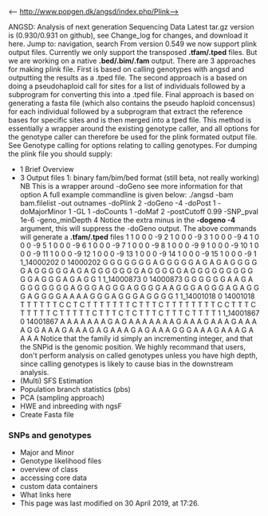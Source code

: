 <-- http://www.popgen.dk/angsd/index.php/Plink-->

ANGSD: Analysis of next generation Sequencing Data
Latest tar.gz version is (0.930/0.931 on github), see Change_log for changes, and download it  here.
Jump to: navigation, search
From version 0.549 we now support plink output files. Currently we only support the transposed **.tfam/.tped** files. But we are working on a native **.bed/.bim/.fam** output.
There are 3 approaches for making plink file. First is based on calling genotypes with angsd and outputting the results as a .tped file. The second approach is a based on doing a pseudohaploid call for sites for a list of individuals followed by a subprogram for converting this into a .tped file. Final approach is based on generating a fasta file (which also contains the pseudo haploid concensus) for each individual followed by a subprogram that extract the reference bases for specific sites and is then merged into a tped file.
This method is essentially a wrapper around the existing genotype caller, and all options for the genotype caller can therefore be used for the plink formated output file.
See Genotype calling for options relating to calling genotypes. For dumping the plink file you should supply:
* 1 Brief Overview
* 3 Output files
1: binary fam/bim/bed format (still beta, not really working)
NB This is a wrapper around -doGeno see more information for that option
A full example commandline is given below:
./angsd -bam bam.filelist -out outnames -doPlink 2 -doGeno -4 -doPost 1 -doMajorMinor 1 -GL 1 -doCounts 1 -doMaf 2 -postCutoff 0.99  -SNP_pval 1e-6 -geno_minDepth 4
Notice the extra minus in the **-dogeno -4** argument, this will suppress the -doGeno output.
The above commands will generate a **.tfam/.tped** files
1 1 0 0 0 -9
2 1 0 0 0 -9
3 1 0 0 0 -9
4 1 0 0 0 -9
5 1 0 0 0 -9
6 1 0 0 0 -9
7 1 0 0 0 -9
8 1 0 0 0 -9
9 1 0 0 0 -9
10 1 0 0 0 -9
11 1 0 0 0 -9
12 1 0 0 0 -9
13 1 0 0 0 -9
14 1 0 0 0 -9
15 1 0 0 0 -9
1 1_14000202 0 14000202 G G     G G     G G     G A     G G     G G     G A     G A     G A     G G     G G     G A     G G     G G     G A     G A     G G     G G     G G     G A     G G     G G     G A     G G     G G     G G     G G     G G     G A     G G     G A     G A     G G
1 1_14000873 0 14000873 G G     G G     G G     A A     G A     G G     G G     G G     G A     G G     G A     G G     G A     G G     G G     A A     G G     G A     G G     G A     G A     G G     G A     G G     G G     A A     A A     G G     G A     G G     G A     G G     G G
1 1_14001018 0 14001018 T T     T T     T T     C C     T C     T T     T T     T T     T C     T T     T C     T T     T T     T T     T T     C C     T T     T C     T T     T T     T C     T T     T T     T C     T T     T C     T C     T T     T C     T T     T C     T T     T T
1 1_14001867 0 14001867 A A     A A     A A     A G     A G     A A     A A     A A     A G     A A     A G     A A     A G     A A     A A     G G     A A     A G     A A     A G     A G     A A     A G     A G     A A     A G     G G     A A     A G     A A     A G     A A     A A
Notice that the family id simply an incrementing integer, and that the SNPid is the genomic position.
We highly recommand that users, don't perform analysis on called genotypes unless you have high depth, since calling genotypes is likely to cause bias in the downstream analysis.
* (Multi) SFS Estimation
* Population branch statistics (pbs)
* PCA (sampling approach)
* HWE and inbreeding with ngsF
* Create Fasta file
### SNPs and genotypes
* Major and Minor
* Genotype likelihood files
* overview of class
* accessing core data
* custom data containers
* What links here
* This page was last modified on 30 April 2019, at 17:26.